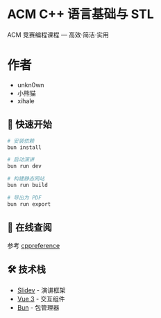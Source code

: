 # ACM C++ 语言基础与 STL

ACM 竞赛编程课程 — 高效·简洁·实用

# 作者

- unkn0wn
- 小熊猫
- xihale

## 🚀 快速开始

```bash
# 安装依赖
bun install

# 启动演讲
bun run dev

# 构建静态网站
bun run build

# 导出为 PDF
bun run export
```

## 📖 在线查阅

参考 [cppreference](https://en.cppreference.com/)

## 🛠 技术栈

- [Slidev](https://sli.dev/) - 演讲框架
- [Vue 3](https://vuejs.org/) - 交互组件
- [Bun](https://bun.sh/) - 包管理器
